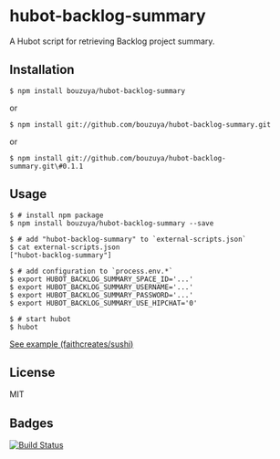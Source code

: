 # hubot-backlog-summary

A Hubot script for retrieving Backlog project summary.

## Installation

    $ npm install bouzuya/hubot-backlog-summary

or

    $ npm install git://github.com/bouzuya/hubot-backlog-summary.git

or

    $ npm install git://github.com/bouzuya/hubot-backlog-summary.git\#0.1.1

## Usage

    $ # install npm package
    $ npm install bouzuya/hubot-backlog-summary --save

    $ # add "hubot-backlog-summary" to `external-scripts.json`
    $ cat external-scripts.json
    ["hubot-backlog-summary"]

    $ # add configuration to `process.env.*`
    $ export HUBOT_BACKLOG_SUMMARY_SPACE_ID='...'
    $ export HUBOT_BACKLOG_SUMMARY_USERNAME='...'
    $ export HUBOT_BACKLOG_SUMMARY_PASSWORD='...'
    $ export HUBOT_BACKLOG_SUMMARY_USE_HIPCHAT='0'

    $ # start hubot
    $ hubot

[See example (faithcreates/sushi)](https://github.com/faithcreates/sushi)

## License

MIT

## Badges

[![Build Status](https://travis-ci.org/bouzuya/hubot-backlog-summary.svg?branch=master)](https://travis-ci.org/bouzuya/hubot-backlog-summary)
